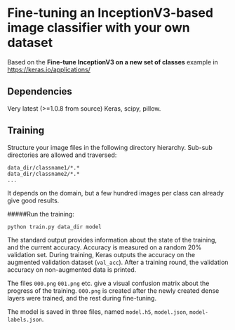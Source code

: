 # Fine-tuning an InceptionV3-based image classifier with your own dataset

Based on the **Fine-tune InceptionV3 on a new set of classes** example in https://keras.io/applications/

## Dependencies

Very latest (>=1.0.8 from source) Keras, scipy, pillow.

## Training

Structure your image files in the following directory hierarchy. Sub-sub directories are
allowed and traversed:

```
data_dir/classname1/*.*
data_dir/classname2/*.*
...
```

It depends on the domain, but a few hundred images per class can already give good results.

#####Run the training:

```
python train.py data_dir model
```

The standard output provides information about the state of the training, and the current accuracy.
Accuracy is measured on a random 20% validation set. During training, Keras outputs the accuracy on
the augmented validation dataset (`val_acc`). After a training round, the validation accuracy
on non-augmented data is printed.

The files `000.png` `001.png` etc. give a visual confusion matrix about the progress of the training.
`000.png` is created after the newly created dense layers were trained,
and the rest during fine-tuning.

The model is saved in three files, named `model.h5`, `model.json`, `model-labels.json`.
